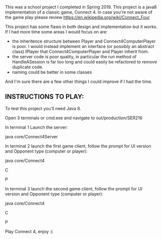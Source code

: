 This was a school project I completed in Spring 2019.
This project is a java8 implementation of a classic game, Connect 4.
In case you're not aware of the game play please review https://en.wikipedia.org/wiki/Connect_Four


This project has some flaws in both design and implementation but it works.
If I had more time some areas I would focus on are:
* the inheritence structure between Player and Connect4ComputerPlayer is poor.
I would instead implement an interface (or possibly an abstract class) IPlayer
that Connect4ComputerPlayer and Player inherit from.  
* the server code is poor quality, in particular the run method of HandleASession is far too
long and could easily be refactored to remove duplicate code.
* naming could be better in some classes

And I'm sure there are a few other things I could improve if I had the time.

INSTRUCTIONS TO PLAY:
-----

To test this project you'll need Java 8.

Open 3 terminals or cmd.exe and navigate to out/production/SER216

In terminal 1 Launch the server:

java core/Connect4Server <enter>

In terminal 2 launch the first game client, 
follow the prompt for UI version and Opponent type (computer or player):

java core/Connect4 <enter>
 
C <enter>

P <enter>

In terminal 3 launch the second game client,
follow the prompt for UI version and Opponent type (computer or player):

java core/Connect4 <enter>

C <enter>

P <enter>

Play Connect 4, enjoy :)